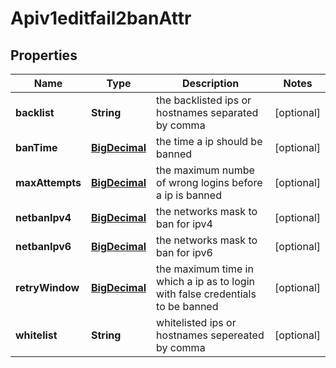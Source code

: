 # Apiv1editfail2banAttr

## Properties
Name | Type | Description | Notes
------------ | ------------- | ------------- | -------------
**backlist** | **String** | the backlisted ips or hostnames separated by comma |  [optional]
**banTime** | [**BigDecimal**](BigDecimal.md) | the time a ip should be banned |  [optional]
**maxAttempts** | [**BigDecimal**](BigDecimal.md) | the maximum numbe of wrong logins before a ip is banned |  [optional]
**netbanIpv4** | [**BigDecimal**](BigDecimal.md) | the networks mask to ban for ipv4 |  [optional]
**netbanIpv6** | [**BigDecimal**](BigDecimal.md) | the networks mask to ban for ipv6 |  [optional]
**retryWindow** | [**BigDecimal**](BigDecimal.md) | the maximum time in which a ip as to login with false credentials to be banned |  [optional]
**whitelist** | **String** | whitelisted ips or hostnames sepereated by comma |  [optional]
